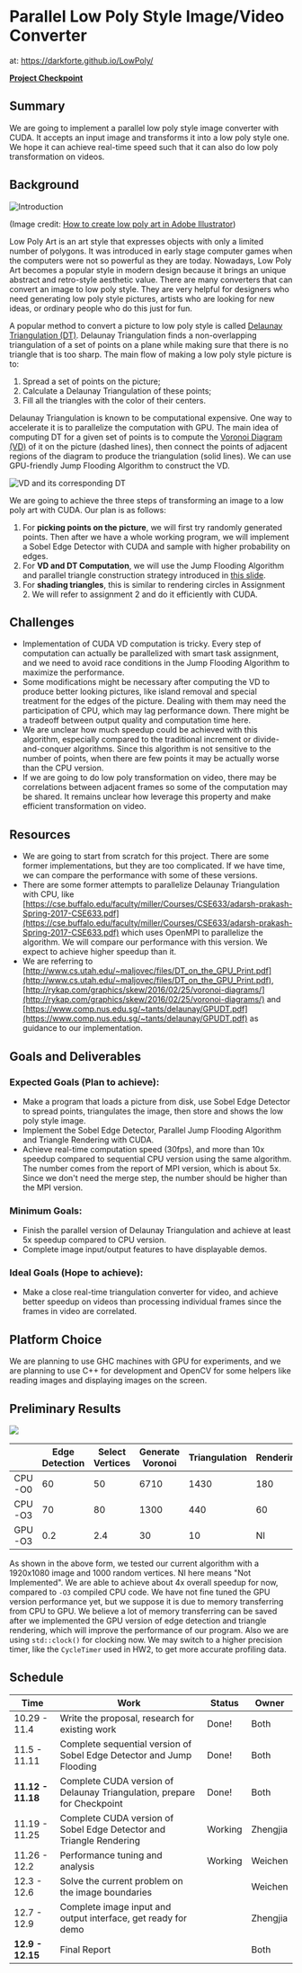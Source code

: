 # Parallel Low Poly Style Image/Video Converter

at: https://darkforte.github.io/LowPoly/

[**Project Checkpoint**](https://darkforte.github.io/LowPoly/checkpoint/checkpoint.html)

## Summary

We are going to implement a parallel low poly style image converter with CUDA. It accepts an input image and transforms it into a low poly style one. We hope it can achieve real-time speed such that it can also do low poly transformation on videos.

## Background

![Introduction](LowPoly-Header.png)

(Image credit: [How to create low poly art in Adobe Illustrator](https://engageinteractive.co.uk/blog/how-to-create-low-poly-art-in-adobe-illustrator))

Low Poly Art is an art style that expresses objects with only a limited number of polygons. It was introduced in early stage computer games when the computers were not so powerful as they are today. Nowadays, Low Poly Art becomes a popular style in modern design because it brings an unique abstract and retro-style aesthetic value. There are many converters that can convert an image to low poly style. They are very helpful for designers who need generating low poly style pictures, artists who are looking for new ideas, or ordinary people who do this just for fun.

A popular method to convert a picture to low poly style is called [Delaunay Triangulation (DT)](https://en.wikipedia.org/wiki/Delaunay_triangulation). Delaunay Triangulation finds a non-overlapping triangulation of a set of points on a plane while making sure that there is no triangle that is too sharp. The main flow of making a low poly style picture is to:

1. Spread a set of points on the picture;
2. Calculate a Delaunay Triangulation of these points;
3. Fill all the triangles with the color of their centers.

Delaunay Triangulation is known to be computational expensive. One way to accelerate it is to parallelize the computation with GPU. The main idea of computing DT for a given set of points is to compute the [Voronoi Diagram (VD)](https://en.wikipedia.org/wiki/Voronoi_diagram) of it on the picture (dashed lines), then connect the points of adjacent regions of the diagram to produce the triangulation (solid lines). We can use GPU-friendly Jump Flooding Algorithm to construct the VD.

![VD and its corresponding DT](VDDT.gif)



We are going to achieve the three steps of transforming an image to a low poly art with CUDA. Our plan is as follows:

1. For **picking points on the picture**, we will first try randomly generated points. Then after we have a whole working program, we  will implement a Sobel Edge Detector with CUDA and sample with higher probability on edges.
2. For **VD and DT Computation**, we will use the Jump Flooding Algorithm and parallel triangle construction strategy introduced in [this slide](http://www.cs.utah.edu/~maljovec/files/DT_on_the_GPU_Print.pdf).
3. For **shading triangles**, this is similar to rendering circles in Assignment 2. We will refer to assignment 2 and do it efficiently with CUDA.

## Challenges

* Implementation of CUDA VD computation is tricky. Every step of computation can actually be parallelized with smart task assignment, and we need to avoid race conditions in the Jump Flooding Algorithm to maximize the performance.
* Some modifications might be necessary after computing the VD to produce better looking pictures, like island removal and special treatment for the edges of the picture. Dealing with them may need the participation of CPU, which may lag performance down. There might be a tradeoff between output quality and computation time here.
* We are unclear how much speedup could be achieved with this algorithm, especially compared to the traditional increment or divide-and-conquer algorithms. Since this algorithm is not sensitive to the number of points, when there are few points it may be actually worse than the CPU version.
* If we are going to do low poly transformation on video, there may be correlations between adjacent frames so some of the computation may be shared. It remains unclear how leverage this property and make efficient transformation on video.

## Resources

* We are going to start from scratch for this project. There are some former implementations, but they are too complicated. If we have time, we can compare the performance with some of these versions.
* There are some former attempts to parallelize Delaunay Triangulation with CPU, like [https://cse.buffalo.edu/faculty/miller/Courses/CSE633/adarsh-prakash-Spring-2017-CSE633.pdf](https://cse.buffalo.edu/faculty/miller/Courses/CSE633/adarsh-prakash-Spring-2017-CSE633.pdf) which uses OpenMPI to parallelize the algorithm. We will compare our performance with this version. We expect to achieve higher speedup than it.
* We are referring to [http://www.cs.utah.edu/~maljovec/files/DT_on_the_GPU_Print.pdf](http://www.cs.utah.edu/~maljovec/files/DT_on_the_GPU_Print.pdf), [http://rykap.com/graphics/skew/2016/02/25/voronoi-diagrams/](http://rykap.com/graphics/skew/2016/02/25/voronoi-diagrams/) and [https://www.comp.nus.edu.sg/~tants/delaunay/GPUDT.pdf](https://www.comp.nus.edu.sg/~tants/delaunay/GPUDT.pdf) as guidance to our implementation. 

## Goals and Deliverables

### Expected Goals (Plan to achieve):

* Make a program that loads a picture from disk, use Sobel Edge Detector to spread points, triangulates the image, then store and shows the low poly style image. 
* Implement the Sobel Edge Detector, Parallel Jump Flooding Algorithm and Triangle Rendering with CUDA.
* Achieve real-time computation speed (30fps), and more than 10x speedup compared to sequential CPU version using the same algorithm. The number comes from the report of MPI version, which is about 5x. Since we don't need the merge step, the number should be higher than the MPI version. 

### Minimum Goals:

* Finish the parallel version of Delaunay Triangulation and achieve at least 5x speedup compared to CPU version.
* Complete image input/output features to have displayable demos.

### Ideal Goals (Hope to achieve):

* Make a close real-time triangulation converter for video, and achieve better speedup on videos than processing individual frames since the frames in video are correlated.

## Platform Choice

We are planning to use GHC machines with GPU for experiments, and we are planning to use C++ for development and OpenCV for some helpers like reading images and displaying images on the screen.

## Preliminary Results
![](checkpoint/process.png)

|              | Edge Detection | Select Vertices | Generate Voronoi | Triangulation | Rendering | Other | Total |
| ------------ | ---------------|-----------------|------------------|---------------|-----------|-------|-------|
|  CPU -O0     |       60       | 50 | 6710 | 1430 | 180 | 60 | 8490 |
|  CPU -O3     |       70       | 80 | 1300 | 440 | 60 | 40 | 1990 |
|  GPU -O3     |       0.2      | 2.4|  30  |  10 | NI |    | 350  |

As shown in the above form, we tested our current algorithm with a 1920x1080 image and 1000 random vertices. NI here means "Not Implemented". We are able to achieve about 4x overall speedup for now, compared to `-O3` compiled CPU code.  We have not fine tuned the GPU version performance yet, but we suppose it is due to memory transferring from CPU to GPU. We believe a lot of memory transferring can be saved after we implemented the GPU version of edge detection and triangle rendering, which will improve the performance of our program. Also we are using `std::clock()` for clocking now. We may switch to a higher precision timer, like the `CycleTimer` used in HW2, to get more accurate profiling data.

## Schedule

| Time              | Work                                                         | Status  | Owner |
| ----------------- | ------------------------------------------------------------ | ------- | ----------- |
| 10.29 - 11.4      | Write the proposal, research for existing work               | Done!   | Both |
| 11.5 - 11.11      | Complete sequential version of Sobel Edge Detector and Jump Flooding | Done!   | Both |
| **11.12 - 11.18** | Complete CUDA version of Delaunay Triangulation, prepare for Checkpoint | Done! | Both |
| 11.19 - 11.25     | Complete CUDA version of Sobel Edge Detector and Triangle Rendering | Working | Zhengjia |
| 11.26 - 12.2      | Performance tuning and analysis                              | Working | Weichen |
| 12.3 - 12.6       | Solve the current problem on the image boundaries            |         | Weichen |
| 12.7 - 12.9       | Complete image input and output interface, get ready for demo |         | Zhengjia |
| **12.9 - 12.15**  | Final Report                                                 |         | Both |
